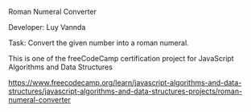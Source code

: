 Roman Numeral Converter

Developer: Luy Vannda

Task: Convert the given number into a roman numeral.

This is one of the freeCodeCamp certification project for JavaScript Algorithms and Data Structures

https://www.freecodecamp.org/learn/javascript-algorithms-and-data-structures/javascript-algorithms-and-data-structures-projects/roman-numeral-converter